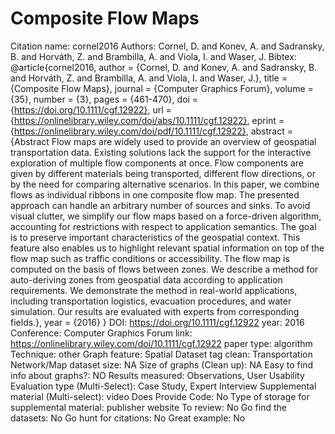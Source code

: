 # Composite Flow Maps

Citation name: cornel2016
Authors: Cornel, D. and Konev, A. and Sadransky, B. and Horváth, Z. and Brambilla, A. and Viola, I. and Waser, J.
Bibtex: @article{cornel2016,
author = {Cornel, D. and Konev, A. and Sadransky, B. and Horváth, Z. and Brambilla, A. and Viola, I. and Waser, J.},
title = {Composite Flow Maps},
journal = {Computer Graphics Forum},
volume = {35},
number = {3},
pages = {461-470},
doi = {https://doi.org/10.1111/cgf.12922},
url = {https://onlinelibrary.wiley.com/doi/abs/10.1111/cgf.12922},
eprint = {https://onlinelibrary.wiley.com/doi/pdf/10.1111/cgf.12922},
abstract = {Abstract Flow maps are widely used to provide an overview of geospatial transportation data. Existing solutions lack the support for the interactive exploration of multiple flow components at once. Flow components are given by different materials being transported, different flow directions, or by the need for comparing alternative scenarios. In this paper, we combine flows as individual ribbons in one composite flow map. The presented approach can handle an arbitrary number of sources and sinks. To avoid visual clutter, we simplify our flow maps based on a force-driven algorithm, accounting for restrictions with respect to application semantics. The goal is to preserve important characteristics of the geospatial context. This feature also enables us to highlight relevant spatial information on top of the flow map such as traffic conditions or accessibility. The flow map is computed on the basis of flows between zones. We describe a method for auto-deriving zones from geospatial data according to application requirements. We demonstrate the method in real-world applications, including transportation logistics, evacuation procedures, and water simulation. Our results are evaluated with experts from corresponding fields.},
year = {2016}
}
DOI: https://doi.org/10.1111/cgf.12922
year: 2016
Conference: Computer Graphics Forum
link: https://onlinelibrary.wiley.com/doi/10.1111/cgf.12922
paper type: algorithm
Technique: other
Graph feature: Spatial
Dataset tag clean: Transportation Network/Map
dataset size: NA
Size of graphs (Clean up): NA
Easy to find info about graphs?: NO
Results measured: Observations, User Usability
Evaluation type (Multi-Select): Case Study, Expert Interview
Supplemental material (Multi-select): video
Does Provide Code: No
Type of storage for supplemental material: publisher website
To review: No
Go find the datasets: No
Go hunt for citations: No
Great example: No